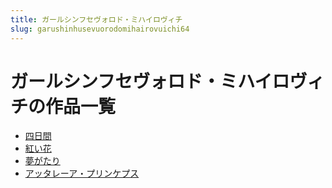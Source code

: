 ```yaml
---
title: ガールシンフセヴォロド・ミハイロヴィチ
slug: garushinhusevuorodomihairovuichi64
---
```


# ガールシンフセヴォロド・ミハイロヴィチの作品一覧

- [四日間](sirijian55)
- [紅い花](hongihua46)
- [夢がたり](menggatarie0)
- [アッタレーア・プリンケプス](atsutareapurinkepusuec)
